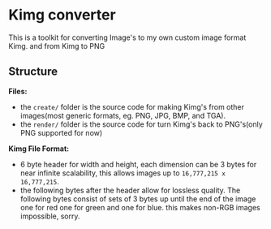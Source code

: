 # Kimg converter
This is a toolkit for converting Image's to my own custom image format Kimg. and from Kimg to PNG


## Structure
**Files:**
- the `create/` folder is the source code for making Kimg's from other images(most generic formats, eg. PNG, JPG, BMP, and TGA).
- the `render/` folder is the source code for turn Kimg's back to PNG's(only PNG supported for now)

**Kimg File Format:**
- 6 byte header for width and height, each dimension can be 3 bytes for near infinite scalability, this allows images up to `16,777,215 x 16,777,215`.
- the following bytes after the header allow for lossless quality. The following bytes consist of sets of 3 bytes up until the end of the image one for red one for green and one for blue. this makes non-RGB images impossible, sorry.
